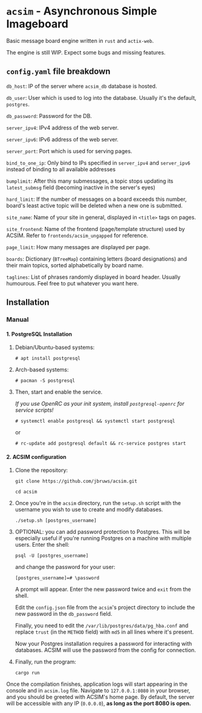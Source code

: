 # `acsim` - Asynchronous Simple Imageboard

Basic message board engine written in `rust` and `actix-web`.

The engine is still WIP. Expect some bugs and missing features.

## `config.yaml` file breakdown

`db_host`: IP of the server where `acsim_db` database is hosted.

`db_user`: User which is used to log into the database. Usually it's the default, `postgres`.

`db_password`: Password for the DB.

`server_ipv4`: IPv4 address of the web server.

`server_ipv6`: IPv6 address of the web server.

`server_port`: Port which is used for serving pages.

`bind_to_one_ip`: Only bind to IPs specified in `server_ipv4` and `server_ipv6` instead of binding to all available addresses

`bumplimit`: After this many submessages, a topic stops updating its `latest_submsg` field (becoming inactive in the server's eyes)

`hard_limit`: If the number of messages on a board exceeds this number, board's least active topic will be deleted when a new one is submitted.

`site_name`: Name of your site in general, displayed in `<title>` tags on pages.

`site_frontend`: Name of the frontend (page/template structure) used by ACSIM. Refer to `frontends/acsim_ungapped` for reference.

`page_limit`: How many messages are displayed per page.

`boards`: Dictionary (`BTreeMap`) containing letters (board designations) and their main topics, sorted alphabetically by board name.

`taglines`: List of phrases randomly displayed in board header. Usually humourous. Feel free to put whatever you want here.

## Installation
### Manual
#### 1. PostgreSQL Installation

1. Debian/Ubuntu-based systems:
    
    `# apt install postgresql`

2. Arch-based systems:
    
    `# pacman -S postgresql`
    
3. Then, start and enable the service.

    *If you use OpenRC as your init system, install `postgresql-openrc` for service scripts!*
    
    `# systemctl enable postgresql && systemctl start postgresql`
    
    or
    
    `# rc-update add postgresql default && rc-service postgres start`

#### 2. ACSIM configuration

1. Clone the repository:
    
    `git clone https://github.com/jbruws/acsim.git`
    
    `cd acsim`
    
2. Once you're in the `acsim` directory, run the `setup.sh` script with the username you wish to use to create and modify databases.
    
    `./setup.sh [postgres_username]`

3. OPTIONAL: you can add password protection to Postgres. This will be especially useful if you're running Postgres on a machine with multiple users. Enter the shell:

    `psql -U [postgres_username]`

    and change the password for your user:

    `[postgres_username]=# \password`

    A prompt will appear. Enter the new password twice and `exit` from the shell.

    Edit the `config.json` file from the `acsim`'s project directory to include the new password in the `db_password` field.

    Finally, you need to edit the `/var/lib/postgres/data/pg_hba.conf` and replace `trust` (in the `METHOD` field) with `md5` in all lines where it's present.

    Now your Postgres installation requires a password for interacting with databases. ACSIM will use the password from the config for connection.
    
5. Finally, run the program:
    
    `cargo run`
    
Once the compilation finishes, application logs will start appearing in the console and in `acsim.log` file. Navigate to `127.0.0.1:8080` in your browser, and you should be greeted with ACSIM's home page. By default, the server will be accessible with any IP (`0.0.0.0`), **as long as the port 8080 is open.**
